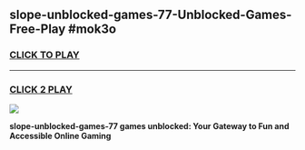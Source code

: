 
## slope-unblocked-games-77-Unblocked-Games-Free-Play #mok3o
<h3>
<a href="https://us.freeplayer.one?title=slope-unblocked-games-77&ref=9M">CLICK TO PLAY</a></h3>
<hr>

<h3>
<a href="https://us.freeplayer.one?title=slope-unblocked-games-77&ref=9M">CLICK 2 PLAY</a>
  
</h3>

<a href="https://us.freeplayer.one?title=slope-unblocked-games-77&ref=9M"><img src="https://clearcache.store/games.png"></a>


**slope-unblocked-games-77 games unblocked: Your Gateway to Fun and Accessible Online Gaming**
